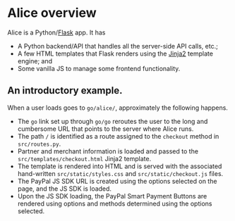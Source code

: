 # Alice overview

Alice is a Python/[Flask](https://flask.palletsprojects.com/en/2.3.x/) app. It has
- A Python backend/API that handles all the server-side API calls, etc.;
- A few HTML templates that Flask renders using the [Jinja2](https://palletsprojects.com/p/jinja/) template engine; and
- Some vanilla JS to manage some frontend functionality.

## An introductory example.
When a user loads goes to `go/alice/`, approximately the following happens.
- The `go` link set up through `go/go` reroutes the user to the long and cumbersome URL that points to the server where Alice runs.
- The path `/` is identified as a route assigned to the `checkout` method in `src/routes.py`.
- Partner and merchant information is loaded and passed to the `src/templates/checkout.html` Jinja2 template.
- The template is rendered into HTML and is served with the associated hand-written `src/static/styles.css` and `src/static/checkout.js` files.
- The PayPal JS SDK URL is created using the options selected on the page, and the JS SDK is loaded.
- Upon the JS SDK loading, the PayPal Smart Payment Buttons are rendered using options and methods determined using the options selected.